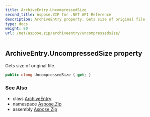 ```yaml
---
title: ArchiveEntry.UncompressedSize
second_title: Aspose.ZIP for .NET API Reference
description: ArchiveEntry property. Gets size of original file
type: docs
weight: 80
url: /net/aspose.zip/archiveentry/uncompressedsize/
---
```

## ArchiveEntry.UncompressedSize property

Gets size of original file.

```csharp
public ulong UncompressedSize { get; }
```

### See Also

* class [ArchiveEntry](../)
* namespace [Aspose.Zip](../../archiveentry/)
* assembly [Aspose.Zip](../../../)


